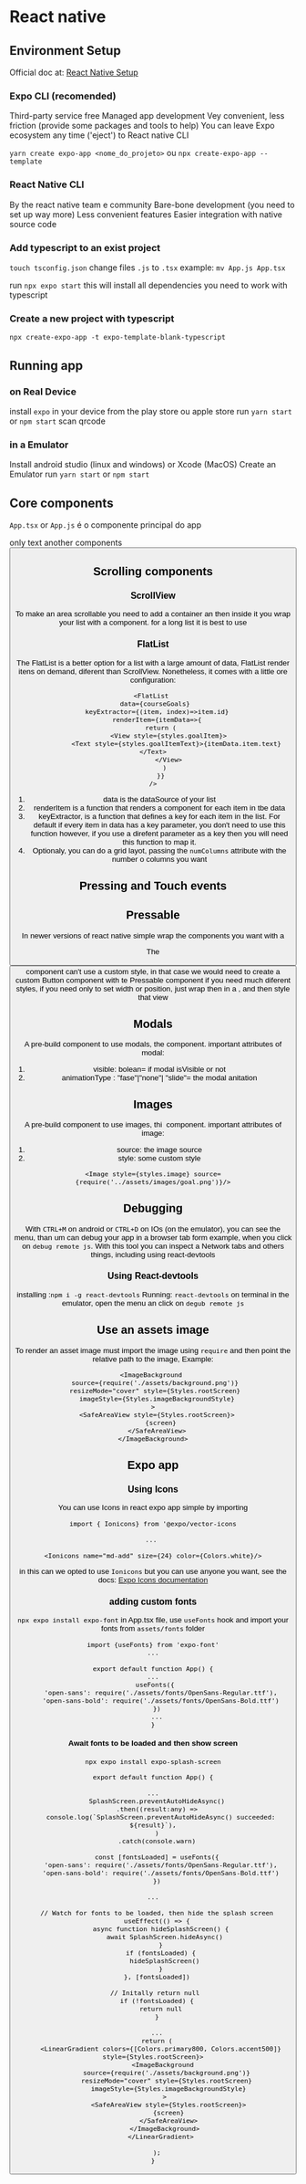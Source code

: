 # React native

## Environment Setup
Official doc at: [React Native Setup](https://reactnative.dev/docs/environment-setup)
### Expo CLI (recomended)
Third-party service free
Managed app development
Vey convenient, less friction (provide some packages and tools to help)
You can leave Expo ecosystem any time ('eject') to React native CLI

`yarn create expo-app <nome_do_projeto>`
ou 
`npx create-expo-app --template`

### React Native CLI
By the react native team e community
Bare-bone development (you need to set up way more)
Less convenient features
Easier integration with native source code


### Add typescript to an exist project
`touch tsconfig.json`
change files `.js` to `.tsx`
example:
`mv App.js App.tsx`

run `npx expo start` this will install all dependencies you need to work with typescript

### Create a new project with typescript
`npx create-expo-app -t expo-template-blank-typescript`

## Running app
### on Real Device
install `expo` in your device from the play store ou apple store
run `yarn start` or `npm start`
scan qrcode

### in a Emulator
Install android studio (linux and windows) or Xcode (MacOS)
Create an Emulator
run `yarn start` or `npm start`

## Core components
`App.tsx` or `App.js` é o componente principal do app

<Text>only text</Text>
<View>another components</View>
<Button title="text" />

## Scrolling components

### ScrollView
To make an area scrollable you need to add a container an then inside it you wrap your list with a <ScrollView> component.
for a long list it is best to use <FlatList>

### FlatList
The FlatList is a better option for a list with a large amount of data, FlatList render itens on demand, diferent than ScrollView. Nonetheless, it comes with a little ore configuration:
```tsx
<FlatList 
  data={courseGoals} 
  keyExtractor={(item, index)=>item.id}
  renderItem={itemData=>{
    return (
        <View style={styles.goalItem}>
            <Text style={styles.goalItemText}>{itemData.item.text}</Text>
        </View>
      )
    }}
/>

```
1. data is the dataSource of your list
2. renderItem is a function that renders a component for each item in tbe data
3. keyExtractor, is a function that defines a key for each item in the list. For default if every item in data has a key parameter, you don't need to use this function however, if you use a direfent parameter as a key then you will need this function to map it. 
4. Optionaly, you can do a grid layot, passing the `numColumns` attribute with the number o columns you want

## Pressing and Touch events

## Pressable
In newer versions of react native simple wrap the components you want with a <Pressable onPress={onpressHandlerFunction}>

The <Button> component can't use a custom style, in that case we would need to create a custom Button component with te Pressable component if you need much diferent styles,
if you need only to set width or position, just wrap then in a <View>, and then style that view


## Modals
A pre-build component to use modals, the <Modal> component.
important attributes of modal:
1. visible: bolean= if modal isVisible or not 
2. animationType : "fase"|"none"| "slide"= the modal anitation

## Images
A pre-build component to use images, thi <Image> component.
important attributes of image:
1. source: the image source 
2. style: some custom style
```tsx
<Image style={styles.image} source={require('../assets/images/goal.png')}/>
```

## Debugging
With `CTRL+M` on android or `CTRL+D` on IOs (on the emulator), you can see the menu, than um can debug your app in a browser tab form example, when you click on `debug remote js`. With this tool you can inspect a Network tabs and others things, including using react-devtools

### Using React-devtools
installing :`npm i -g react-devtools` 
Running: `react-devtools` on terminal
in the emulator, open the menu an click on `degub remote js`


## Use an assets image
To render an asset image must import the image using `require` and then point the relative path to the image, Example:

```tsx
<ImageBackground 
  source={require('./assets/background.png')} 
  resizeMode="cover" style={Styles.rootScreen} 
  imageStyle={Styles.imageBackgroundStyle}
>
  <SafeAreaView style={Styles.rootScreen}>
    {screen}
  </SafeAreaView>
</ImageBackground>

```
## Expo app
### Using Icons
You can use Icons in react expo app simple by importing 
```tsx
import { Ionicons} from '@expo/vector-icons

... 

<Ionicons name="md-add" size={24} color={Colors.white}/>

```
in this can we opted to use `Ionicons` but you can use anyone you want, see the docs: [Expo Icons documentation](https://docs.expo.dev/guides/icons/)

### adding custom fonts
`npx expo install expo-font`
in App.tsx file, use `useFonts` hook and import your fonts from `assets/fonts` folder

```tsx
import {useFonts} from 'expo-font'
...
 
export default function App() {
...
 useFonts({
    'open-sans': require('./assets/fonts/OpenSans-Regular.ttf'),
    'open-sans-bold': require('./assets/fonts/OpenSans-Bold.ttf')
  })
  ...
}

```

#### Await fonts to be loaded and then show screen
`npx expo install expo-splash-screen`
```tsx
export default function App() {

...
  SplashScreen.preventAutoHideAsync()
  .then((result:any) =>
    console.log(`SplashScreen.preventAutoHideAsync() succeeded: ${result}`),
  )
  .catch(console.warn)

  const [fontsLoaded] = useFonts({
    'open-sans': require('./assets/fonts/OpenSans-Regular.ttf'),
    'open-sans-bold': require('./assets/fonts/OpenSans-Bold.ttf')
  })

...

  // Watch for fonts to be loaded, then hide the splash screen
  useEffect(() => {
    async function hideSplashScreen() {
      await SplashScreen.hideAsync()
    }
    if (fontsLoaded) {
      hideSplashScreen()
    }
  }, [fontsLoaded])

  // Initally return null 
  if (!fontsLoaded) {
    return null
  }

  ...
  return (
    <LinearGradient colors={[Colors.primary800, Colors.accent500]} style={Styles.rootScreen}>
      <ImageBackground 
        source={require('./assets/background.png')} 
        resizeMode="cover" style={Styles.rootScreen} 
        imageStyle={Styles.imageBackgroundStyle}
      >
        <SafeAreaView style={Styles.rootScreen}>
        {screen}
        </SafeAreaView>
      </ImageBackground>
    </LinearGradient>
    
  );
}
```